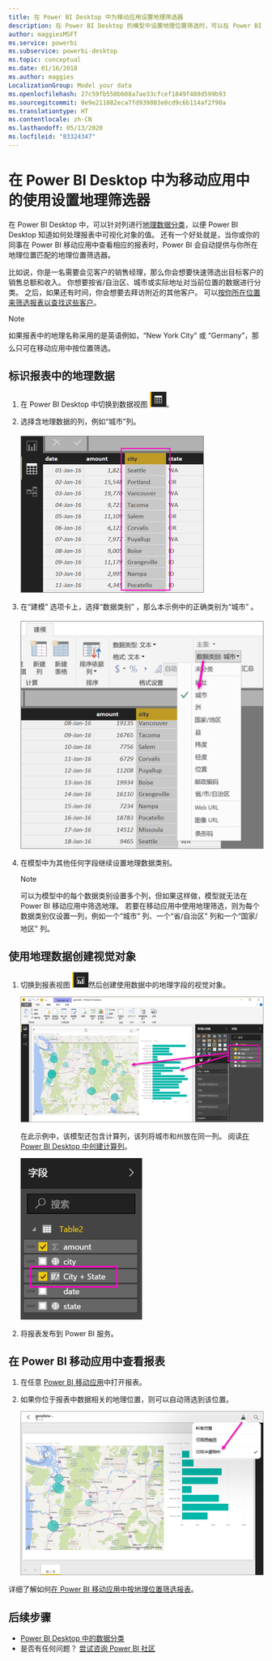 ```yaml
---
title: 在 Power BI Desktop 中为移动应用设置地理筛选器
description: 在 Power BI Desktop 的模型中设置地理位置筛选时，可以在 Power BI 移动应用中自动筛选你所在地理位置对应的数据。
author: maggiesMSFT
ms.service: powerbi
ms.subservice: powerbi-desktop
ms.topic: conceptual
ms.date: 01/16/2018
ms.author: maggies
LocalizationGroup: Model your data
ms.openlocfilehash: 27c59fb550b608a7ae33cfcef1849f480d599b93
ms.sourcegitcommit: 0e9e211082eca7fd939803e0cd9c6b114af2f90a
ms.translationtype: HT
ms.contentlocale: zh-CN
ms.lasthandoff: 05/13/2020
ms.locfileid: "83324347"
---
```

# <a name="set-geographic-filters-in-power-bi-desktop-for-use-in-the-mobile-app"></a>在 Power BI Desktop 中为移动应用中的使用设置地理筛选器
在 Power BI Desktop 中，可以针对列进行[地理数据分类](desktop-data-categorization.md)，以便 Power BI Desktop 知道如何处理报表中可视化对象的值。 还有一个好处就是，当你或你的同事在 Power BI 移动应用中查看相应的报表时，Power BI 会自动提供与你所在地理位置匹配的地理位置筛选器。 

比如说，你是一名需要会见客户的销售经理，那么你会想要快速筛选出目标客户的销售总额和收入。 你想要按省/自治区、城市或实际地址对当前位置的数据进行分类。 之后，如果还有时间，你会想要去拜访附近的其他客户。 可以[按你所在位置来筛选报表以查找这些客户](../consumer/mobile/mobile-apps-geographic-filtering.md)。

> [!NOTE]
> 如果报表中的地理名称采用的是英语&#150;例如，“New York City” 或 “Germany”，那么只可在移动应用中按位置筛选。
> 
> 

## <a name="identify-geographic-data-in-your-report"></a>标识报表中的地理数据
1. 在 Power BI Desktop 中切换到数据视图 ![数据视图图标](media/desktop-mobile-geofiltering/pbi_desktop_data_icon.png)。
2. 选择含地理数据的列&#151;，例如“城市”列。
   
    ![“城市”列](media/desktop-mobile-geofiltering/power-bi-desktop-geo-column.png)
3. 在“建模”  选项卡上，选择“数据类别”  ，那么本示例中的正确类别&#151;为“城市”  。
   
    ![数据类别框](media/desktop-mobile-geofiltering/power-bi-desktop-geo-category.png)
4. 在模型中为其他任何字段继续设置地理数据类别。 
   
   > [!NOTE]
   > 可以为模型中的每个数据类别设置多个列，但如果这样做，模型就无法在 Power BI 移动应用中筛选地理。 若要在移动应用中使用地理筛选，则为每个数据类别&#151;仅设置一列，例如一个“城市”  列、一个“省/自治区”  列和一个“国家/地区”  列。 
   > 
   > 

## <a name="create-visuals-with-your-geographic-data"></a>使用地理数据创建视觉对象
1. 切换到报表视图  ![报表视图图标，](media/desktop-mobile-geofiltering/power-bi-desktop-report-icon.png)然后创建使用数据中的地理字段的视觉对象。 
   
    ![带有地图的报表](media/desktop-mobile-geofiltering/power-bi-desktop-geo-report.png)
   
    在此示例中，该模型还包含计算列，该列将城市和州放在同一列。 阅读[在 Power BI Desktop 中创建计算列](desktop-calculated-columns.md)。
   
    ![城市 + 状态字段](media/desktop-mobile-geofiltering/power-bi-desktop-city-state-column.png)
2. 将报表发布到 Power BI 服务。

## <a name="view-the-report-in-power-bi-mobile-app"></a>在 Power BI 移动应用中查看报表
1. 在任意 [Power BI 移动应用](../consumer/mobile/mobile-apps-for-mobile-devices.md)中打开报表。
2. 如果你位于报表中数据相关的地理位置，则可以自动筛选到该位置。
   
    ![移动应用中的地区筛选器](media/desktop-mobile-geofiltering/power-bi-mobile-geo-map-set-filter.png)

详细了解如何[在 Power BI 移动应用中按地理位置筛选报表](../consumer/mobile/mobile-apps-geographic-filtering.md)。

## <a name="next-steps"></a>后续步骤
* [Power BI Desktop 中的数据分类](desktop-data-categorization.md)  
* 是否有任何问题？ [尝试咨询 Power BI 社区](https://community.powerbi.com/)
